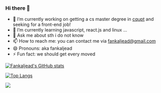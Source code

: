 ### Hi there 👋

<!--
**fankaljead/fankaljead** is a ✨ _special_ ✨ repository because its `README.md` (this file) appears on your GitHub profile.

Here are some ideas to get you started:

- 🔭 I’m currently working on getting a cs master degree in [![cqupt]](http://www.cqupt.edu.cn/) and seeking for a front-end job!
- 🌱 I’m currently learning react.js
- 👯 I’m looking to collaborate on ...
- 🤔 I’m looking for help with ...
- 💬 Ask me about ...
- 📫 How to reach me: you can contact me via fankaljead@gmail.com
- 😄 Pronouns: aka fankaljead 
- ⚡ Fun fact: ...
-->

- 🔭 I’m currently working on getting a cs master degree in [cqupt](http://www.cqupt.edu.cn/) and seeking for a front-end job!
- 🌱 I’m currently learning javascript, react.js and linux ...
- 💬 Ask me about sth i do not know
- 📫 How to reach me: you can contact me via fankaljead@gmail.com
- 😄 Pronouns: aka fankaljead 
- ⚡ Fun fact: we should get every moved

[![Fankaljead's GitHub stats](https://github-readme-stats-3ibrb84wl-fankaljead.vercel.app/api?username=fankaljead&show_icons=true&theme=transparent)](https://github.com/fankaljead/github-readme-stats)

[![Top Langs](https://github-readme-stats-3ibrb84wl-fankaljead.vercel.app/api/top-langs/?username=fankaljead&show_icons=true)](https://github.com/fankaljead/github-readme-stats)

<p>
  <a href="#"><img src="https://activity-graph.herokuapp.com/graph?username=fankaljead&bg_color=2D2B55&color=A297E6&line=A297E6&point=D9B60C"></a>
</p>


